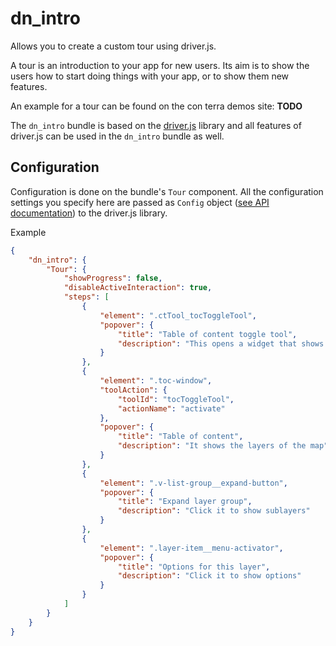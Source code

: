 # dn_intro

Allows you to create a custom tour using driver.js.

A tour is an introduction to your app for new users. Its aim is to show the users how to start doing things with your app, or to show them new features.

An example for a tour can be found on the con terra demos site: **TODO**

The `dn_intro` bundle is based on the [driver.js](https://driverjs.com/) library and all features of driver.js can be used in the `dn_intro` bundle as well.

## Configuration

Configuration is done on the bundle's `Tour` component. All the configuration settings you specify here are passed as `Config` object ([see API documentation](https://driverjs.com/docs/configuration)) to the driver.js library.

Example

````json
{
    "dn_intro": {
        "Tour": {
            "showProgress": false,
            "disableActiveInteraction": true,
            "steps": [
                {
                    "element": ".ctTool_tocToggleTool",
                    "popover": {
                        "title": "Table of content toggle tool",
                        "description": "This opens a widget that shows you the layer of the map"
                    }
                },
                {
                    "element": ".toc-window",
                    "toolAction": {
                        "toolId": "tocToggleTool",
                        "actionName": "activate"
                    },
                    "popover": {
                        "title": "Table of content",
                        "description": "It shows the layers of the map"
                    }
                },
                {
                    "element": ".v-list-group__expand-button",
                    "popover": {
                        "title": "Expand layer group",
                        "description": "Click it to show sublayers"
                    }
                },
                {
                    "element": ".layer-item__menu-activator",
                    "popover": {
                        "title": "Options for this layer",
                        "description": "Click it to show options"
                    }
                }
            ]
        }
    }
}
````
